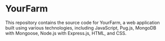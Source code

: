 # YourFarm
This repository contains the source code for YourFarm, a web application built using various technologies, including JavaScript, Pug.js, MongoDB with Mongoose, Node.js with Express.js, HTML, and CSS.
